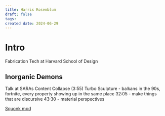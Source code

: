 ```yaml
---
title: Harris Rosenblum
draft: false
tags: 
created date: 2024-06-29
---
```

# Intro
Fabrication Tech at Harvard School of Design


## Inorganic Demons

Talk at SARAs
Content Collapse (3:55)
Turbo Sculpture - balkans in the 90s, fortnite, every property showing up in the same place
32:05 - make things that are discursive
43:30 - material perspectives

[Squonk mod](https://www.google.com/search?client=opera&q=squonk+mod&sourceid=opera&ie=UTF-8&oe=UTF-8)